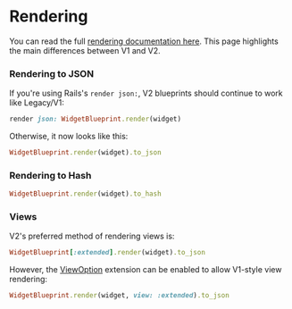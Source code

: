 # Rendering

You can read the full [rendering documentation here](../rendering.md). This page highlights the main differences between V1 and V2.

### Rendering to JSON

If you're using Rails's `render json:`, V2 blueprints should continue to work like Legacy/V1:

```ruby
render json: WidgetBlueprint.render(widget)
```

Otherwise, it now looks like this:

```ruby
WidgetBlueprint.render(widget).to_json
```

### Rendering to Hash

```ruby
WidgetBlueprint.render(widget).to_hash
```

### Views

V2's preferred method of rendering views is:

```ruby
WidgetBlueprint[:extended].render(widget).to_json
```

However, the [ViewOption](../dsl/extensions.md#viewoption) extension can be enabled to allow V1-style view rendering:

```ruby
WidgetBlueprint.render(widget, view: :extended).to_json
```
